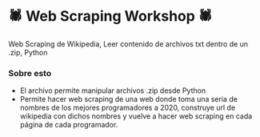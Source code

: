 # 🕷️ Web Scraping Workshop 🕷️
Web Scraping de Wikipedia, Leer contenido de archivos txt dentro de un .zip, Python

### Sobre esto
- El archivo permite manipular archivos .zip desde Python
- Permite hacer web scraping de una web donde toma una seria de nombres de los mejores programadores a 2020, construye url de wikipedia con dichos nombres y vuelve a hacer web scraping en cada página de cada programador.
